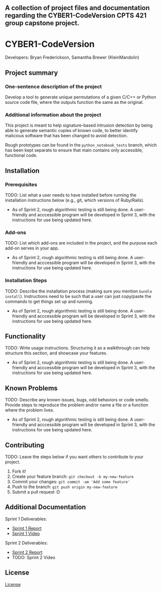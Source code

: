 ## A collection of project files and documentation regarding the CYBER1-CodeVersion CPTS 421 group capstone project. ## 

# CYBER1-CodeVersion

Developers: Bryan Frederickson, Samantha Brewer (KleinMandolin)

## Project summary

### One-sentence description of the project

Develop a tool to generate unique permutations of a given C/C++ or Python source code file, where the outputs function the same as the original.

### Additional information about the project

This project is meant to help signature-based intrusion detection by being able to generate semantic copies of known code, to better identify malicious software that has been changed to avoid detection.

Rough prototypes can be found in the `python_notebook_tests` branch, which has been kept separate to ensure that main contains only accessible, functional code.

## Installation

### Prerequisites

TODO: List what a user needs to have installed before running the installation instructions below (e.g., git, which versions of Ruby/Rails).
- As of Sprint 2, rough algorithmic testing is still being done. A user-friendly and acccessible program will be developed in Sprint 3, with the instructions for use being updated here.

### Add-ons

TODO: List which add-ons are included in the project, and the purpose each add-on serves in your app.
- As of Sprint 2, rough algorithmic testing is still being done. A user-friendly and acccessible program will be developed in Sprint 3, with the instructions for use being updated here.

### Installation Steps

TODO: Describe the installation process (making sure you mention `bundle install`).
Instructions need to be such that a user can just copy/paste the commands to get things set up and running. 
- As of Sprint 2, rough algorithmic testing is still being done. A user-friendly and acccessible program will be developed in Sprint 3, with the instructions for use being updated here.


## Functionality

TODO: Write usage instructions. Structuring it as a walkthrough can help structure this section,
and showcase your features.
- As of Sprint 2, rough algorithmic testing is still being done. A user-friendly and acccessible program will be developed in Sprint 3, with the instructions for use being updated here.


## Known Problems

TODO: Describe any known issues, bugs, odd behaviors or code smells. 
Provide steps to reproduce the problem and/or name a file or a function where the problem lives.
- As of Sprint 2, rough algorithmic testing is still being done. A user-friendly and acccessible program will be developed in Sprint 3, with the instructions for use being updated here.


## Contributing

TODO: Leave the steps below if you want others to contribute to your project.

1. Fork it!
2. Create your feature branch: `git checkout -b my-new-feature`
3. Commit your changes: `git commit -am 'Add some feature'`
4. Push to the branch: `git push origin my-new-feature`
5. Submit a pull request :D

## Additional Documentation

Sprint 1 Deliverables:
  * [Sprint 1 Report](https://github.com/BryanFrederickson/CYBER1-CodeVersion/blob/a25a48244798548cd4a268eccc165d2b1de35dab/Sprints/Sprint%201/Sprint%201%20Report.md)
  * [Sprint 1 Video](https://youtu.be/1v400lVrzvU)

Sprint 2 Deliverables:
  * [Sprint 2 Report](https://github.com/BryanFrederickson/CYBER1-CodeVersion/blob/6e0719cde0e0347c24d3416c51d3eb0ba2188fb2/Sprints/Sprint%202/Sprint%202%20Report.md)
  * TODO: Sprint 2 Video

## License

[License](./LICENSE)
